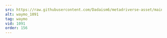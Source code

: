 ```yaml
---
src: https://raw.githubusercontent.com/Dadaism6/metadriverse-asset/main/script-waymo-output-newcompressed/waymo_1091.mp4
alt: waymo_1091
tag: waymo
vid: 1091
order: 156
---
```

